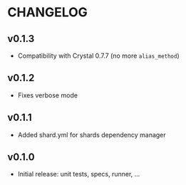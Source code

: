 # CHANGELOG

## v0.1.3

- Compatibility with Crystal 0.7.7 (no more `alias_method`)

## v0.1.2

- Fixes verbose mode

## v0.1.1

- Added shard.yml for shards dependency manager

## v0.1.0

- Initial release: unit tests, specs, runner, ...
